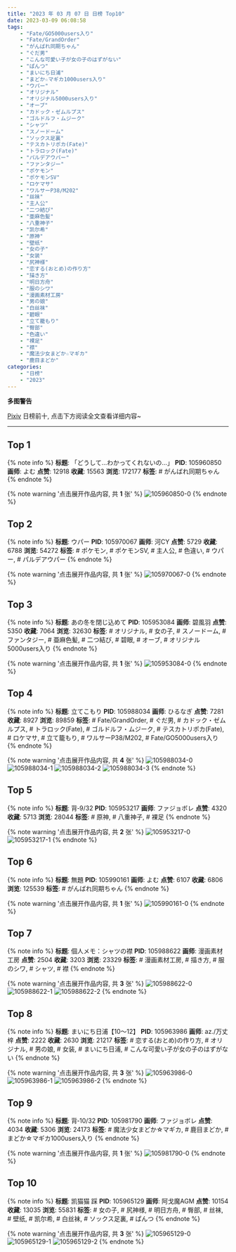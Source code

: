 ```yaml
---
title: "2023 年 03 月 07 日 日榜 Top10"
date: 2023-03-09 06:08:58
tags:
    - "Fate/GO5000users入り"
    - "Fate/GrandOrder"
    - "がんばれ同期ちゃん"
    - "ぐだ男"
    - "こんな可愛い子が女の子のはずがない"
    - "ぱんつ"
    - "まいにち日浦"
    - "まどか☆マギカ1000users入り"
    - "ウパー"
    - "オリジナル"
    - "オリジナル5000users入り"
    - "オーブ"
    - "カドック・ゼムルプス"
    - "ゴルドルフ・ムジーク"
    - "シャツ"
    - "スノードーム"
    - "ソックス足裏"
    - "テスカトリポカ(Fate)"
    - "トラロック(Fate)"
    - "パルデアウパー"
    - "ファンタジー"
    - "ポケモン"
    - "ポケモンSV"
    - "ロケマサ"
    - "ワルサーP38/M202"
    - "丝袜"
    - "主人公"
    - "二つ結び"
    - "亜麻色髪"
    - "八重神子"
    - "凯尔希"
    - "原神"
    - "壁纸"
    - "女の子"
    - "女装"
    - "尻神様"
    - "恋する(おとめ)の作り方"
    - "描き方"
    - "明日方舟"
    - "服のシワ"
    - "漫画素材工房"
    - "男の娘"
    - "白丝袜"
    - "碧眼"
    - "立て籠もり"
    - "臀部"
    - "色違い"
    - "裸足"
    - "襟"
    - "魔法少女まどか☆マギカ"
    - "鹿目まどか"
categories:
    - "日榜"
    - "2023"
---
```


<i class="fa fa-triangle-exclamation"></i>**多图警告**<i class="fa fa-triangle-exclamation"></i>

[Pixiv](https://www.pixiv.net/) 日榜前十, 点击下方阅读全文查看详细内容~

<!-- more -->

---

## Top 1

{% note info %}
**标题**: 「どうして…わかってくれないの…」
**PID**: 105960850 **画师**: よむ
**点赞**: 12918 **收藏**: 15563 **浏览**: 172177
**标签**: # がんばれ同期ちゃん
{% endnote %}

{% note warning '点击展开作品内容, 共 **1** 张' %}
![105960850-0](https://i.pixiv.re/img-original/img/2023/03/06/08/02/18/105960850_p0.png)
{% endnote %}

## Top 2

{% note info %}
**标题**: ウパー
**PID**: 105970067 **画师**: 河CY
**点赞**: 5729 **收藏**: 6788 **浏览**: 54272
**标签**: # ポケモン, # ポケモンSV, # 主人公, # 色違い, # ウパー, # パルデアウパー
{% endnote %}

{% note warning '点击展开作品内容, 共 **1** 张' %}
![105970067-0](https://i.pixiv.re/img-original/img/2023/03/06/17/59/22/105970067_p0.jpg)
{% endnote %}

## Top 3

{% note info %}
**标题**: あの冬を閉じ込めて
**PID**: 105953084 **画师**: 碧風羽
**点赞**: 5350 **收藏**: 7064 **浏览**: 32630
**标签**: # オリジナル, # 女の子, # スノードーム, # ファンタジー, # 亜麻色髪, # 二つ結び, # 碧眼, # オーブ, # オリジナル5000users入り
{% endnote %}

{% note warning '点击展开作品内容, 共 **1** 张' %}
![105953084-0](https://i.pixiv.re/img-original/img/2023/03/06/00/01/37/105953084_p0.jpg)
{% endnote %}

## Top 4

{% note info %}
**标题**: 立てこもり
**PID**: 105988034 **画师**: ひるなぎ
**点赞**: 7281 **收藏**: 8927 **浏览**: 89859
**标签**: # Fate/GrandOrder, # ぐだ男, # カドック・ゼムルプス, # トラロック(Fate), # ゴルドルフ・ムジーク, # テスカトリポカ(Fate), # ロケマサ, # 立て籠もり, # ワルサーP38/M202, # Fate/GO5000users入り
{% endnote %}

{% note warning '点击展开作品内容, 共 **4** 张' %}
![105988034-0](https://i.pixiv.re/img-original/img/2023/03/07/06/00/05/105988034_p0.jpg)
![105988034-1](https://i.pixiv.re/img-original/img/2023/03/07/06/00/05/105988034_p1.jpg)
![105988034-2](https://i.pixiv.re/img-original/img/2023/03/07/06/00/05/105988034_p2.jpg)
![105988034-3](https://i.pixiv.re/img-original/img/2023/03/07/06/00/05/105988034_p3.jpg)
{% endnote %}

## Top 5

{% note info %}
**标题**: 背‐9/32
**PID**: 105953217 **画师**: ファジョボレ
**点赞**: 4320 **收藏**: 5713 **浏览**: 28044
**标签**: # 原神, # 八重神子, # 裸足
{% endnote %}

{% note warning '点击展开作品内容, 共 **2** 张' %}
![105953217-0](https://i.pixiv.re/img-original/img/2023/03/06/00/03/09/105953217_p0.jpg)
![105953217-1](https://i.pixiv.re/img-original/img/2023/03/06/00/03/09/105953217_p1.jpg)
{% endnote %}

## Top 6

{% note info %}
**标题**: 無題
**PID**: 105990161 **画师**: よむ
**点赞**: 6107 **收藏**: 6806 **浏览**: 125539
**标签**: # がんばれ同期ちゃん
{% endnote %}

{% note warning '点击展开作品内容, 共 **1** 张' %}
![105990161-0](https://i.pixiv.re/img-original/img/2023/03/07/09/19/40/105990161_p0.png)
{% endnote %}

## Top 7

{% note info %}
**标题**: 個人メモ：シャツの襟
**PID**: 105988622 **画师**: 漫画素材工房
**点赞**: 2504 **收藏**: 3203 **浏览**: 23329
**标签**: # 漫画素材工房, # 描き方, # 服のシワ, # シャツ, # 襟
{% endnote %}

{% note warning '点击展开作品内容, 共 **3** 张' %}
![105988622-0](https://i.pixiv.re/img-original/img/2023/03/07/07/00/09/105988622_p0.jpg)
![105988622-1](https://i.pixiv.re/img-original/img/2023/03/07/07/00/09/105988622_p1.jpg)
![105988622-2](https://i.pixiv.re/img-original/img/2023/03/07/07/00/09/105988622_p2.jpg)
{% endnote %}

## Top 8

{% note info %}
**标题**: まいにち日浦【10～12】
**PID**: 105963986 **画师**: az./万丈梓
**点赞**: 2222 **收藏**: 2630 **浏览**: 21217
**标签**: # 恋する(おとめ)の作り方, # オリジナル, # 男の娘, # 女装, # まいにち日浦, # こんな可愛い子が女の子のはずがない
{% endnote %}

{% note warning '点击展开作品内容, 共 **3** 张' %}
![105963986-0](https://i.pixiv.re/img-original/img/2023/03/06/12/00/18/105963986_p0.png)
![105963986-1](https://i.pixiv.re/img-original/img/2023/03/06/12/00/18/105963986_p1.png)
![105963986-2](https://i.pixiv.re/img-original/img/2023/03/06/12/00/18/105963986_p2.png)
{% endnote %}

## Top 9

{% note info %}
**标题**: 背‐10/32
**PID**: 105981790 **画师**: ファジョボレ
**点赞**: 4034 **收藏**: 5306 **浏览**: 24173
**标签**: # 魔法少女まどか☆マギカ, # 鹿目まどか, # まどか☆マギカ1000users入り
{% endnote %}

{% note warning '点击展开作品内容, 共 **1** 张' %}
![105981790-0](https://i.pixiv.re/img-original/img/2023/03/07/00/02/49/105981790_p0.jpg)
{% endnote %}

## Top 10

{% note info %}
**标题**: 凯猫猫 踩
**PID**: 105965129 **画师**: 阿戈魔AGM
**点赞**: 10154 **收藏**: 13035 **浏览**: 55831
**标签**: # 女の子, # 尻神様, # 明日方舟, # 臀部, # 丝袜, # 壁纸, # 凯尔希, # 白丝袜, # ソックス足裏, # ぱんつ
{% endnote %}

{% note warning '点击展开作品内容, 共 **3** 张' %}
![105965129-0](https://i.pixiv.re/img-original/img/2023/03/06/13/08/26/105965129_p0.jpg)
![105965129-1](https://i.pixiv.re/img-original/img/2023/03/06/13/08/26/105965129_p1.jpg)
![105965129-2](https://i.pixiv.re/img-original/img/2023/03/06/13/08/26/105965129_p2.jpg)
{% endnote %}
